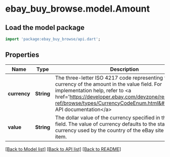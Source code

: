 # ebay_buy_browse.model.Amount

## Load the model package
```dart
import 'package:ebay_buy_browse/api.dart';
```

## Properties
Name | Type | Description | Notes
------------ | ------------- | ------------- | -------------
**currency** | **String** | The three-letter ISO 4217 code representing the currency of the amount in the value field. For implementation help, refer to &lt;a href&#x3D;&#39;https://developer.ebay.com/devzone/rest/api-ref/browse/types/CurrencyCodeEnum.html&#39;&gt;eBay API documentation&lt;/a&gt; | [optional] [default to null]
**value** | **String** | The dollar value of the currency specified in the currency field. The value of currency defaults to the standard currency used by the country of the eBay site offering the item. | [optional] [default to null]

[[Back to Model list]](../README.md#documentation-for-models) [[Back to API list]](../README.md#documentation-for-api-endpoints) [[Back to README]](../README.md)


